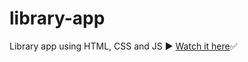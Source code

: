 # library-app
 Library app using HTML, CSS and JS ▶️
 <a href="https://itsozod.github.io/library-app/">Watch it here</a>✅
